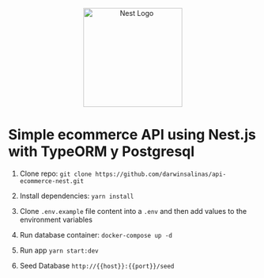 <p align="center">
  <a href="http://nestjs.com/" target="blank"><img src="https://nestjs.com/img/logo-small.svg" width="200" alt="Nest Logo" /></a>
</p>

# Simple ecommerce API using Nest.js with TypeORM y Postgresql

1. Clone repo: `git clone https://github.com/darwinsalinas/api-ecommerce-nest.git`

2. Install dependencies: `yarn install`

3. Clone `.env.example` file content into a `.env` and then add values to the environment variables

4. Run database container: `docker-compose up -d`

5. Run app `yarn start:dev`

6. Seed Database `http://{{host}}:{{port}}/seed`
